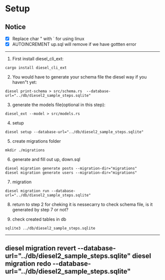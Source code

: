 # Setup


## Notice

- [x] Replace char " with ` for using linux
- [x] AUTOINCREMENT up.sql  will remove if we have gottten error

---

1. First install diesel_cli_ext:

```
cargo install diesel_cli_ext
```

2. You would have to generate your schema file the diesel way if you haven"t yet:

```
diesel print-schema > src/schema.rs  --database-url="../db/diesel2_sample_steps.sqlite"
```

3. generate the models file(optional in this step):

```
diesel_ext --model > src/models.rs
```

4. setup

```
diesel setup --database-url="../db/diesel2_sample_steps.sqlite"
```


5. create migrations folder

```
mkdir ./migrations
```

6. generate and fill out up, down.sql

```
diesel migration generate posts --migration-dir="migrations"
diesel migration generate users --migration-dir="migrations"
```

7. migration

```
diesel migration run --database-url="../db/diesel2_sample_steps.sqlite" 
```

8. return to step 2 for cheking it is nessecarry to check schema file, is it generated by step 7 or not?

9. check created tables in db

```
sqlite3 ../db/diesel2_sample_steps.sqlite
```


---
diesel migration revert --database-url="../db/diesel2_sample_steps.sqlite" 
diesel migration redo --database-url="../db/diesel2_sample_steps.sqlite" 
---
